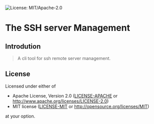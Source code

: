 ![License: MIT/Apache-2.0](https://img.shields.io/badge/license-MIT%2FApache--2.0-orange.svg)

# The SSH server Management

## Introdution

> A cli tool for ssh remote server management.

## License

Licensed under either of

 * Apache License, Version 2.0
   ([LICENSE-APACHE](LICENSE-APACHE) or http://www.apache.org/licenses/LICENSE-2.0)
 * MIT license
   ([LICENSE-MIT](LICENSE-MIT) or http://opensource.org/licenses/MIT)

at your option.